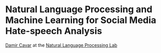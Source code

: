 # Natural Language Processing and Machine Learning for Social Media Hate-speech Analysis

[Damir Cavar](http://damir.cavar.me/) at the [Natural Language Processing Lab](https://nlp-lab.org/)



